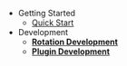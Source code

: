 - Getting Started
  - [Quick Start](quick-start.md)
- Development
  - [**Rotation Development**](RotationDev/)
  - [**Plugin Development**](Development/)

